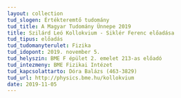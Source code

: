 ```yaml
---
layout: collection
tud_slogen: Értékteremtő tudomány
tud_title: A Magyar Tudomány Ünnepe 2019
title: Szilárd Leó Kollokvium - Siklér Ferenc előadása
tud_tipus: előadás
tud_tudomanyterulet: Fizika
tud_idopont: 2019. november 5.
tud_helyszin: BME F épület 2. emelet 213-as előadó
tud_intezmeny: BME Fizikai Intézet
tud_kapcsolattarto: Dóra Balázs (463-3829)
tud_url: http://physics.bme.hu/kollokvium
date: 2019-11-05
---
```

